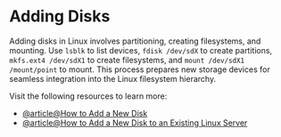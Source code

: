 # Adding Disks

Adding disks in Linux involves partitioning, creating filesystems, and mounting. Use `lsblk` to list devices, `fdisk /dev/sdX` to create partitions, `mkfs.ext4 /dev/sdX1` to create filesystems, and `mount /dev/sdX1 /mount/point` to mount. This process prepares new storage devices for seamless integration into the Linux filesystem hierarchy.

Visit the following resources to learn more:

- [@article@How to Add a New Disk](https://linuxconfig.org/how-to-add-new-disk-to-existing-linux-system)
- [@article@How to Add a New Disk to an Existing Linux Server](https://www.tecmint.com/add-new-disk-to-an-existing-linux/)